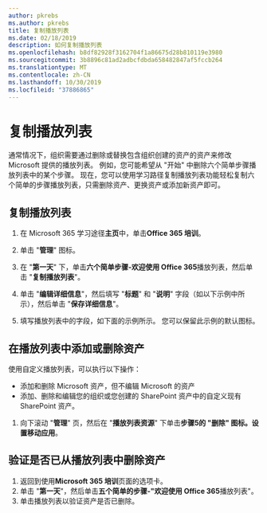```yaml
---
author: pkrebs
ms.author: pkrebs
title: 复制播放列表
ms.date: 02/18/2019
description: 如何复制播放列表
ms.openlocfilehash: b8df82928f3162704f1a86675d28b810119e3980
ms.sourcegitcommit: 3b8896c81ad2adbcfdbda658482847af5fccb264
ms.translationtype: MT
ms.contentlocale: zh-CN
ms.lasthandoff: 10/30/2019
ms.locfileid: "37886865"
---
```

# <a name="copy-a-playlist"></a>复制播放列表
通常情况下，组织需要通过删除或替换包含组织创建的资产的资产来修改 Microsoft 提供的播放列表。 例如，您可能希望从 "开始" 中删除六个简单步骤播放列表中的某个步骤。 现在，您可以使用学习路径复制播放列表功能轻松复制六个简单的步骤播放列表，只需删除资产、更换资产或添加新资产即可。 

## <a name="to-copy-a-playlist"></a>复制播放列表

1. 在 Microsoft 365 学习途径**主页**中，单击**Office 365 培训**。
2. 单击 "**管理**" 图标。
3. 在 "**第一天**" 下，单击**六个简单步骤-欢迎使用 Office 365**播放列表，然后单击 "**复制播放列表**"。 
4. 单击 "**编辑详细信息**"，然后填写 "**标题**" 和 "**说明**" 字段（如以下示例中所示），然后单击 "**保存详细信息**"。  
 
4.  填写播放列表中的字段，如下面的示例所示。 您可以保留此示例的默认图标。 


## <a name="add-or-remove-assets-from-a-playlist"></a>在播放列表中添加或删除资产
使用自定义播放列表，可以执行以下操作：

- 添加和删除 Microsoft 资产，但不编辑 Microsoft 的资产
- 添加、删除和编辑您的组织或您创建的 SharePoint 资产中的自定义现有 SharePoint 资产。 

1. 向下滚动 "**管理**" 页，然后在 "**播放列表资源**" 下单击**步骤5的 "删除" 图标。设置移动应用**。 

## <a name="verify-the-asset-is-removed-from-the-playlist"></a>验证是否已从播放列表中删除资产
1. 返回到使用**Microsoft 365 培训**页面的选项卡。
2. 单击 "**第一天**"，然后单击**五个简单的步骤-"欢迎使用 Office 365**播放列表"。 
3. 单击播放列表以验证资产是否已删除。


